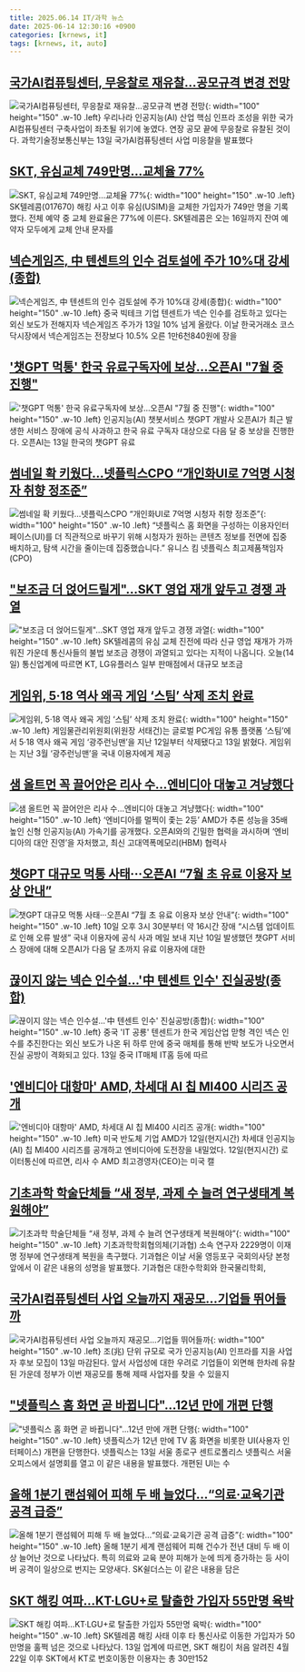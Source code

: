 ```yaml
---
title: 2025.06.14 IT/과학 뉴스
date: 2025-06-14 12:30:16 +0900
categories: [krnews, it]
tags: [krnews, it, auto]
---
```

## [국가AI컴퓨팅센터, 무응찰로 재유찰…공모규격 변경 전망](https://n.news.naver.com/mnews/article/030/0003321572)

![국가AI컴퓨팅센터, 무응찰로 재유찰…공모규격 변경 전망](https://mimgnews.pstatic.net/image/origin/030/2025/06/13/3321572.jpg?type=nf220_150){: width="100" height="150" .w-10 .left}
우리나라 인공지능(AI) 산업 핵심 인프라 조성을 위한 국가AI컴퓨팅센터 구축사업이 좌초될 위기에 놓였다. 연장 공모 끝에 무응찰로 유찰된 것이다. 과학기술정보통신부는 13일 국가AI컴퓨팅센터 사업 미응찰을 발표했다

## [SKT, 유심교체 749만명…교체율 77%](https://n.news.naver.com/mnews/article/018/0006038497)

![SKT, 유심교체 749만명…교체율 77%](https://mimgnews.pstatic.net/image/origin/018/2025/06/13/6038497.jpg?type=nf220_150){: width="100" height="150" .w-10 .left}
SK텔레콤(017670) 해킹 사고 이후 유심(USIM)을 교체한 가입자가 749만 명을 기록했다. 전체 예약 중 교체 완료율은 77%에 이른다. SK텔레콤은 오는 16일까지 잔여 예약자 모두에게 교체 안내 문자를

## [넥슨게임즈, 中 텐센트의 인수 검토설에 주가 10%대 강세(종합)](https://n.news.naver.com/mnews/article/001/0015448590)

![넥슨게임즈, 中 텐센트의 인수 검토설에 주가 10%대 강세(종합)](https://mimgnews.pstatic.net/image/origin/001/2025/06/13/15448590.jpg?type=nf220_150){: width="100" height="150" .w-10 .left}
중국 빅테크 기업 텐센트가 넥슨 인수를 검토하고 있다는 외신 보도가 전해지자 넥슨게임즈 주가가 13일 10% 넘게 올랐다. 이날 한국거래소 코스닥시장에서 넥슨게임즈는 전장보다 10.5% 오른 1만6천840원에 장을

## ['챗GPT 먹통' 한국 유료구독자에 보상…오픈AI "7월 중 진행"](https://n.news.naver.com/mnews/article/421/0008310642)

!['챗GPT 먹통' 한국 유료구독자에 보상…오픈AI "7월 중 진행"](https://mimgnews.pstatic.net/image/origin/421/2025/06/13/8310642.jpg?type=nf220_150){: width="100" height="150" .w-10 .left}
인공지능(AI) 챗봇서비스 챗GPT 개발사 오픈AI가 최근 발생한 서비스 장애에 공식 사과하고 한국 유료 구독자 대상으로 다음 달 중 보상을 진행한다. 오픈AI는 13일 한국의 챗GPT 유료

## [썸네일 확 키웠다...넷플릭스CPO “개인화UI로 7억명 시청자 취향 정조준”](https://n.news.naver.com/mnews/article/138/0002198499)

![썸네일 확 키웠다...넷플릭스CPO “개인화UI로 7억명 시청자 취향 정조준”](https://mimgnews.pstatic.net/image/origin/138/2025/06/13/2198499.jpg?type=nf220_150){: width="100" height="150" .w-10 .left}
“넷플릭스 홈 화면을 구성하는 이용자인터페이스(UI)를 더 직관적으로 바꾸기 위해 시청자가 원하는 콘텐츠 정보를 전면에 집중 배치하고, 탐색 시간을 줄이는데 집중했습니다.” 유니스 킴 넷플릭스 최고제품책임자(CPO)

## ["보조금 더  얹어드릴게"…SKT 영업 재개 앞두고 경쟁 과열](https://n.news.naver.com/mnews/article/374/0000445818)

!["보조금 더  얹어드릴게"…SKT 영업 재개 앞두고 경쟁 과열](https://mimgnews.pstatic.net/image/origin/374/2025/06/14/445818.jpg?type=nf220_150){: width="100" height="150" .w-10 .left}
SK텔레콤의 유심 교체 진전에 따라 신규 영업 재개가 가까워진 가운데 통신사들의 불법 보조금 경쟁이 과열되고 있다는 지적이 나옵니다. 오늘(14일) 통신업계에 따르면 KT, LG유플러스 일부 판매점에서 대규모 보조금

## [게임위, 5·18 역사 왜곡 게임 ‘스팀’ 삭제 조치 완료](https://n.news.naver.com/mnews/article/009/0005508492)

![게임위, 5·18 역사 왜곡 게임 ‘스팀’ 삭제 조치 완료](https://mimgnews.pstatic.net/image/origin/009/2025/06/13/5508492.jpg?type=nf220_150){: width="100" height="150" .w-10 .left}
게임물관리위원회(위원장 서태건)는 글로벌 PC게임 유통 플랫폼 ‘스팀’에서 5·18 역사 왜곡 게임 ‘광주런닝맨’을 지난 12일부터 삭제됐다고 13일 밝혔다. 게임위는 지난 3월 ‘광주런닝맨’을 국내 이용자에게 제공

## [샘 올트먼 꼭 끌어안은 리사 수…엔비디아 대놓고 겨냥했다](https://n.news.naver.com/mnews/article/025/0003447971)

![샘 올트먼 꼭 끌어안은 리사 수…엔비디아 대놓고 겨냥했다](https://mimgnews.pstatic.net/image/origin/025/2025/06/14/3447971.jpg?type=nf220_150){: width="100" height="150" .w-10 .left}
‘엔비디아를 멀찍이 좇는 2등’ AMD가 추론 성능을 35배 높인 신형 인공지능(AI) 가속기를 공개했다. 오픈AI와의 긴밀한 협력을 과시하며 ‘엔비디아의 대안 진영’을 자처했고, 최신 고대역폭메모리(HBM) 협력사

## [챗GPT 대규모 먹통 사태···오픈AI “7월 초 유료 이용자 보상 안내”](https://n.news.naver.com/mnews/article/009/0005508367)

![챗GPT 대규모 먹통 사태···오픈AI “7월 초 유료 이용자 보상 안내”](https://mimgnews.pstatic.net/image/origin/009/2025/06/13/5508367.jpg?type=nf220_150){: width="100" height="150" .w-10 .left}
10일 오후 3시 30분부터 약 16시간 장애 “시스템 업데이트로 인해 오류 발생” 국내 이용자에 공식 사과 메일 보내 지난 10일 발생했던 챗GPT 서비스 장애에 대해 오픈AI가 다음 달 초까지 유료 이용자에 대한

## [끊이지 않는 넥슨 인수설…'中 텐센트 인수' 진실공방(종합)](https://n.news.naver.com/mnews/article/277/0005607492)

![끊이지 않는 넥슨 인수설…'中 텐센트 인수' 진실공방(종합)](https://mimgnews.pstatic.net/image/origin/277/2025/06/13/5607492.jpg?type=nf220_150){: width="100" height="150" .w-10 .left}
중국 'IT 공룡' 텐센트가 한국 게임산업 맏형 격인 넥슨 인수를 추진한다는 외신 보도가 나온 뒤 하루 만에 중국 매체를 통해 반박 보도가 나오면서 진실 공방이 격화되고 있다. 13일 중국 IT매체 IT홈 등에 따르

## ['엔비디아 대항마' AMD, 차세대 AI 칩 MI400 시리즈 공개](https://n.news.naver.com/mnews/article/031/0000940059)

!['엔비디아 대항마' AMD, 차세대 AI 칩 MI400 시리즈 공개](https://mimgnews.pstatic.net/image/origin/031/2025/06/13/940059.jpg?type=nf220_150){: width="100" height="150" .w-10 .left}
미국 반도체 기업 AMD가 12일(현지시간) 차세대 인공지능(AI) 칩 MI400 시리즈를 공개하고 엔비디아에 도전장을 내밀었다. 12일(현지시간) 로이터통신에 따르면, 리사 수 AMD 최고경영자(CEO)는 미국 캘

## [기초과학 학술단체들 “새 정부, 과제 수 늘려 연구생태계 복원해야”](https://n.news.naver.com/mnews/article/366/0001085269)

![기초과학 학술단체들 “새 정부, 과제 수 늘려 연구생태계 복원해야”](https://mimgnews.pstatic.net/image/origin/366/2025/06/14/1085269.jpg?type=nf220_150){: width="100" height="150" .w-10 .left}
기초과학학회협의체(기과협) 소속 연구자 2229명이 이재명 정부에 연구생태계 복원을 촉구했다. 기과협은 이날 서울 영등포구 국회의사당 본청 앞에서 이 같은 내용의 성명을 발표했다. 기과협은 대한수학회와 한국물리학회,

## [국가AI컴퓨팅센터 사업 오늘까지 재공모…기업들 뛰어들까](https://n.news.naver.com/mnews/article/011/0004496469)

![국가AI컴퓨팅센터 사업 오늘까지 재공모…기업들 뛰어들까](https://mimgnews.pstatic.net/image/origin/011/2025/06/13/4496469.jpg?type=nf220_150){: width="100" height="150" .w-10 .left}
조(兆) 단위 규모로 국가 인공지능(AI) 인프라를 지을 사업자 후보 모집이 13일 마감된다. 앞서 사업성에 대한 우려로 기업들이 외면해 한차례 유찰된 가운데 정부가 이번 재공모를 통해 제때 사업자를 찾을 수 있을지

## ["넷플릭스 홈 화면 곧 바뀝니다"...12년 만에 개편 단행](https://n.news.naver.com/mnews/article/243/0000079549)

!["넷플릭스 홈 화면 곧 바뀝니다"...12년 만에 개편 단행](https://mimgnews.pstatic.net/image/origin/243/2025/06/13/79549.jpg?type=nf220_150){: width="100" height="150" .w-10 .left}
넷플릭스가 12년 만에 TV 홈 화면을 비롯한 UI(사용자 인터페이스) 개편을 단행한다. 넷플릭스는 13일 서울 종로구 센트로폴리스 넷플릭스 서울 오피스에서 설명회를 열고 이 같은 내용을 발표했다. 개편된 UI는 수

## [올해 1분기 랜섬웨어 피해 두 배 늘었다…“의료·교육기관 공격 급증”](https://n.news.naver.com/mnews/article/030/0003321456)

![올해 1분기 랜섬웨어 피해 두 배 늘었다…“의료·교육기관 공격 급증”](https://mimgnews.pstatic.net/image/origin/030/2025/06/13/3321456.jpg?type=nf220_150){: width="100" height="150" .w-10 .left}
올해 1분기 세계 랜섬웨어 피해 건수가 전년 대비 두 배 이상 늘어난 것으로 나타났다. 특히 의료와 교육 분야 피해가 눈에 띄게 증가하는 등 사이버 공격이 일상으로 번지는 모양새다. SK쉴더스는 이 같은 내용을 담은

## [SKT 해킹 여파…KT·LGU+로 탈출한 가입자 55만명 육박](https://n.news.naver.com/mnews/article/277/0005607460)

![SKT 해킹 여파…KT·LGU+로 탈출한 가입자 55만명 육박](https://mimgnews.pstatic.net/image/origin/277/2025/06/13/5607460.jpg?type=nf220_150){: width="100" height="150" .w-10 .left}
SK텔레콤 해킹 사태 이후 타 통신사로 이동한 가입자가 50만명을 훌쩍 넘은 것으로 나타났다. 13일 업계에 따르면, SKT 해킹이 처음 알려진 4월 22일 이후 SKT에서 KT로 번호이동한 이용자는 총 30만152

